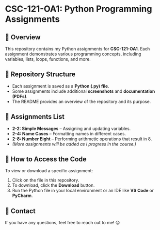 # CSC-121-OA1: Python Programming Assignments  

## 📌 Overview  
This repository contains my Python assignments for **CSC-121-OA1**. Each assignment demonstrates various programming concepts, including variables, lists, loops, functions, and more.  

## 📂 Repository Structure  
- Each assignment is saved as a **Python (.py) file**.  
- Some assignments include additional **screenshots** and **documentation (PDFs)**.  
- The README provides an overview of the repository and its purpose.  

## 🔹 Assignments List  
- **2-2: Simple Messages** – Assigning and updating variables.  
- **2-4: Name Cases** – Formatting names in different cases.  
- **2-8: Number Eight** – Performing arithmetic operations that result in 8.  
- *(More assignments will be added as I progress in the course.)*  

## 🔗 How to Access the Code  
To view or download a specific assignment:  
1. Click on the file in this repository.  
2. To download, click the **Download** button.  
3. Run the Python file in your local environment or an IDE like **VS Code** or **PyCharm**.  

## 📢 Contact  
If you have any questions, feel free to reach out to me! 😊  
